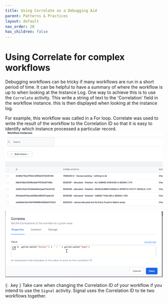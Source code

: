 ```yaml
---
title: Using Correlate as a Debugging Aid
parent: Patterns & Practices
layout: default
nav_order: 20
has_children: false
---
```


# Using Correlate for complex workflows

Debugging workflows can be tricky if many workflows are run in a short period of time.  It can be helpful to have a summary of where the workflow is up to when looking at the Instance Log.  One way to achieve this is to use the `Correlate` activity.  This write a string of text to the 'Correlation' field in the workflow instance.  this is then displayed when looking at the instance log.

For example, this workflow was called in a For loop.  Correlate was used to write the result of the workflow to the Correlation ID so that it is easy to identify which instance processed a particular record.
![](../images/2024-07-11-17-32-14.png)

![](../images/2024-07-11-17-34-24.png)

{: .key }
Take care when changing the Correlation ID of your workflow if you intend to use the `Signal` activity.  Signal uses the Correlation ID to tie two workflows together.